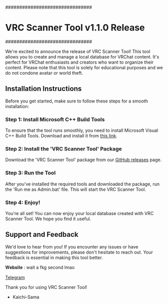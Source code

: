###############################
# VRC Scanner Tool v1.1.0 Release #
###############################

We're excited to announce the release of VRC Scanner Tool! This tool allows you to create and manage a local database for VRChat content. It's perfect for VRChat enthusiasts and creators who want to organize their content. Please note that this tool is solely for educational purposes and we do not condone avatar or world theft.

## Installation Instructions ##

Before you get started, make sure to follow these steps for a smooth installation:

### Step 1: Install Microsoft C++ Build Tools ###

To ensure that the tool runs smoothly, you need to install Microsoft Visual C++ Build Tools. Download and install it from [this link](https://www.microsoft.com/store/productId/9NRWMJP3717K?ocid=pdpshare).

### Step 2: Install the 'VRC Scanner Tool' Package ###

Download the 'VRC Scanner Tool' package from our [GitHub releases](https://github.com/Kawaii-Squad/VRCST/releases/tag/VRCST) page.

### Step 3: Run the Tool ###

After you've installed the required tools and downloaded the package, run the 'Run me as Admin.bat' file. This will start the VRC Scanner Tool.

### Step 4: Enjoy! ###

You're all set! You can now enjoy your local database created with VRC Scanner Tool. We hope you find it useful.

## Support and Feedback ##

We'd love to hear from you! If you encounter any issues or have suggestions for improvements, please don't hesitate to reach out. Your feedback is essential in making this tool better.

𝐖𝐞𝐛𝐬𝐢𝐭𝐞 : wait a fkg second lmao

[Telegram](https://t.me/+uIv0MsARg4oyZTBh)

Thank you for using VRC Scanner Tool!

- Kaichi-Sama

